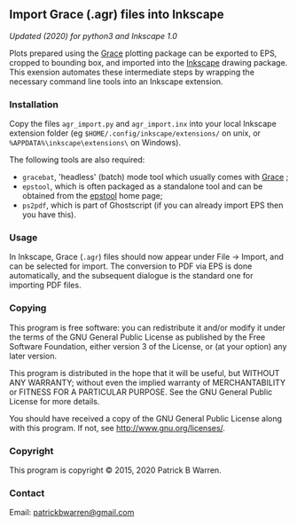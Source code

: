 ## Import Grace (.agr) files into Inkscape

*Updated (2020) for python3 and Inkscape 1.0*

Plots prepared using the
[Grace](http://plasma-gate.weizmann.ac.il/Grace/ "Grace home page")
plotting package can be exported to EPS, cropped to bounding box, and
imported into the [Inkscape](https://inkscape.org/en/ "Inkscape home
page") drawing package.  This exension automates these intermediate
steps by wrapping the necessary command line tools into an Inkscape
extension.

### Installation

Copy the files `agr_import.py` and `agr_import.inx` into your local
Inkscape extension folder (eg `$HOME/.config/inkscape/extensions/` on
unix, or `%APPDATA%\inkscape\extensions\` on Windows).

The following tools are also required:

* `gracebat`, 'headless' (batch) mode tool which usually comes with
[Grace](http://plasma-gate.weizmann.ac.il/Grace/ "Grace home page") ;
* `epstool`, which is often packaged as a standalone tool and can be
obtained from the
[epstool](http://pages.cs.wisc.edu/~ghost/gsview/epstool.htm "epstool home page")
home page;
* `ps2pdf`, which is part of Ghostscript (if you
can already import EPS then you have this).

### Usage

In Inkscape, Grace (`.agr`) files should now appear under File &rarr;
Import, and can be selected for import.  The conversion to PDF via EPS
is done automatically, and the subsequent dialogue is the standard one
for importing PDF files.

### Copying

This program is free software: you can redistribute it and/or modify
it under the terms of the GNU General Public License as published by
the Free Software Foundation, either version 3 of the License, or
(at your option) any later version.

This program is distributed in the hope that it will be useful, but
WITHOUT ANY WARRANTY; without even the implied warranty of
MERCHANTABILITY or FITNESS FOR A PARTICULAR PURPOSE.  See the GNU
General Public License for more details.

You should have received a copy of the GNU General Public License
along with this program.  If not, see
<http://www.gnu.org/licenses/>.

### Copyright

This program is copyright &copy; 2015, 2020 Patrick B Warren.

### Contact

Email: <patrickbwarren@gmail.com>
